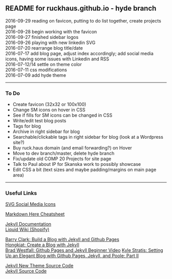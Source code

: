 ## README for ruckhaus.github.io - hyde branch
2016-09-29 reading on favicon, putting to do list together, create projects page <br />
2016-09-28 begin working with the favicon <br />
2016-09-27 finished sidebar logos <br />
2016-09-26 playing with new linkedin SVG <br />
2016-07-20 rearrange blog title/date <br />
2016-07-17 add blog page, adjust index accordingly; add social media icons, having some issues with Linkedin and RSS <br />
2016-07-12/14 settle on theme color <br />
2016-07-11 css modifications <br />
2016-07-09 add hyde theme

___
### To Do

* Create favicon (32x32 or 100x100)
* Change SM icons on hover in CSS
* See if fills for SM icons can be changed in CSS
* Write/edit test blog posts
* Tags for blog
* Archive in right sidebar for blog
* Searchable/clickable tags in right sidebar for blog (look at a Wordpress site?)
* Buy ruck.haus domain (and email forwarding?) on Hover
* Move to dev branch/master, delete hyde branch
* Fix/update old COMP 20 Projects for site page
* Talk to Paul about IP for Skanska work to possibly showcase
* Edit CSS a bit (text sizes and maybe padding/margins on main page area)

___

### Useful Links
[SVG Social Media Icons](https://www.iconfinder.com/)

[Markdown Here Cheatsheet](https://github.com/adam-p/markdown-here/wiki/Markdown-Here-Cheatsheet)

[Jekyll Documentation](https://jekyllrb.com/) <br />
[Liquid Wiki (Shopify)](https://github.com/Shopify/liquid/wiki)


[Barry Clark: Build a Blog with Jekyll and Github Pages](https://www.smashingmagazine.com/2014/08/build-blog-jekyll-github-pages/) <br />
[Hongkiat: Create a Blog with Jekyll](http://www.hongkiat.com/blog/blog-with-jekyll/) <br />
[Brad Westfall: Github Pages and Jekyll Beginner Video](https://www.youtube.com/watch?v=nN6QuNqmAwk)
[Kyle Stratis: Setting Up an Elegant Blog with Github Pages, Jekyll, and Poole; Part II](http://kylestratis.com/2015/05/05/blog-setup-pt2/)

[Jekyll New Theme Source Code](https://github.com/jglovier/jekyll-new) <br />
[Jekyll Source Code](https://github.com/jekyll/jekyll)
